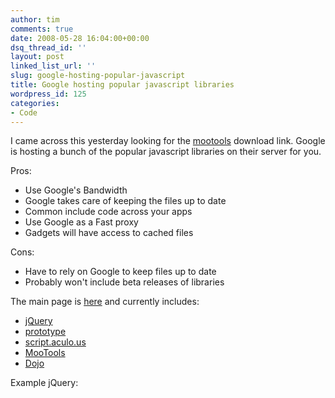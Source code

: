 ```yaml
---
author: tim
comments: true
date: 2008-05-28 16:04:00+00:00
dsq_thread_id: ''
layout: post
linked_list_url: ''
slug: google-hosting-popular-javascript
title: Google hosting popular javascript libraries
wordpress_id: 125
categories:
- Code
---
```


I came across this yesterday looking for the [mootools](http://mootools.net/)
download link. Google is hosting a bunch of the popular javascript libraries
on their server for you.  
  
  
Pros:

  * Use Google's Bandwidth
  * Google takes care of keeping the files up to date
  * Common include code across your apps
  * Use Google as a Fast proxy
  * Gadgets will have access to cached files
  
Cons:

  * Have to rely on Google to keep files up to date
  * Probably won't include beta releases of libraries
  
The main page is [here](http://code.google.com/apis/ajaxlibs/) and currently
includes:

  * [jQuery](http://jquery.com/ )
  * [prototype](http://www.prototypejs.org/)
  * [script.aculo.us](http://script.aculo.us/)
  * [MooTools](http://mootools.net/)
  * [Dojo](http://dojotoolkit.org/)
  
Example jQuery:

    
    
    
    
    

